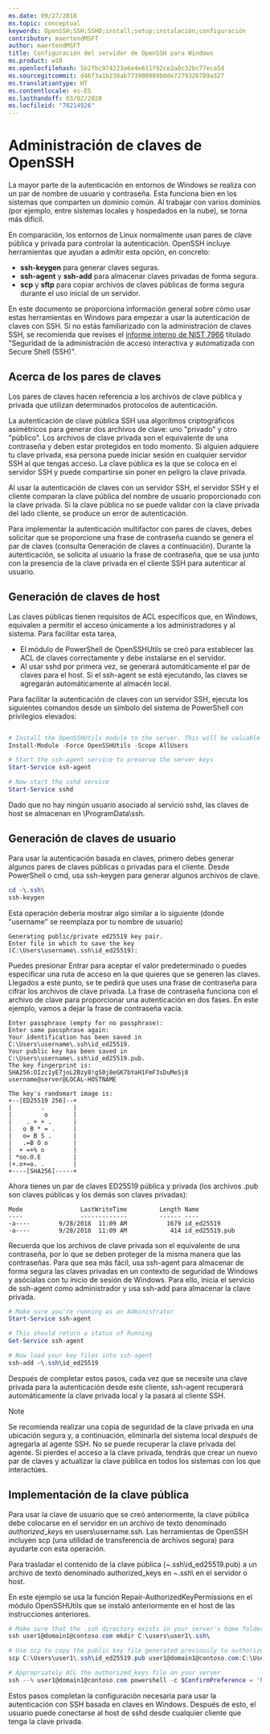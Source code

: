 ```yaml
---
ms.date: 09/27/2018
ms.topic: conceptual
keywords: OpenSSH;SSH;SSHD;install;setup;instalación;configuración
contributor: maertendMSFT
author: maertendMSFT
title: Configuración del servidor de OpenSSH para Windows
ms.product: w10
ms.openlocfilehash: 5b2fbc974223a6e4e611f92ce2a0c32bc77eca5d
ms.sourcegitcommit: d46f3a1b238ab773900089b0de7279326789a327
ms.translationtype: HT
ms.contentlocale: es-ES
ms.lasthandoff: 03/02/2020
ms.locfileid: "78214926"
---
```

# <a name="openssh-key-management"></a>Administración de claves de OpenSSH

La mayor parte de la autenticación en entornos de Windows se realiza con un par de nombre de usuario y contraseña.
Esta funciona bien en los sistemas que comparten un dominio común. Al trabajar con varios dominios (por ejemplo, entre sistemas locales y hospedados en la nube), se torna más difícil.

En comparación, los entornos de Linux normalmente usan pares de clave pública y privada para controlar la autenticación.
OpenSSH incluye herramientas que ayudan a admitir esta opción, en concreto:

* __ssh-keygen__ para generar claves seguras.
* __ssh-agent__ y __ssh-add__ para almacenar claves privadas de forma segura.
* __scp__ y __sftp__ para copiar archivos de claves públicas de forma segura durante el uso inicial de un servidor.

En este documento se proporciona información general sobre cómo usar estas herramientas en Windows para empezar a usar la autenticación de claves con SSH. Si no estás familiarizado con la administración de claves SSH, se recomienda que revises el [informe interno de NIST 7966](http://nvlpubs.nist.gov/nistpubs/ir/2015/NIST.IR.7966.pdf) titulado "Seguridad de la administración de acceso interactiva y automatizada con Secure Shell (SSH)".

## <a name="about-key-pairs"></a>Acerca de los pares de claves

Los pares de claves hacen referencia a los archivos de clave pública y privada que utilizan determinados protocolos de autenticación. 

La autenticación de clave pública SSH usa algoritmos criptográficos asimétricos para generar dos archivos de clave: uno "privado" y otro "público". Los archivos de clave privada son el equivalente de una contraseña y deben estar protegidos en todo momento. Si alguien adquiere tu clave privada, esa persona puede iniciar sesión en cualquier servidor SSH al que tengas acceso. La clave pública es la que se coloca en el servidor SSH y puede compartirse sin poner en peligro la clave privada.

Al usar la autenticación de claves con un servidor SSH, el servidor SSH y el cliente comparan la clave pública del nombre de usuario proporcionado con la clave privada. Si la clave pública no se puede validar con la clave privada del lado cliente, se produce un error de autenticación. 

Para implementar la autenticación multifactor con pares de claves, debes solicitar que se proporcione una frase de contraseña cuando se genera el par de claves (consulta Generación de claves a continuación). Durante la autenticación, se solicita al usuario la frase de contraseña, que se usa junto con la presencia de la clave privada en el cliente SSH para autenticar al usuario. 

## <a name="host-key-generation"></a>Generación de claves de host

Las claves públicas tienen requisitos de ACL específicos que, en Windows, equivalen a permitir el acceso únicamente a los administradores y al sistema. Para facilitar esta tarea, 

* El módulo de PowerShell de OpenSSHUtils se creó para establecer las ACL de claves correctamente y debe instalarse en el servidor.
* Al usar sshd por primera vez, se generará automáticamente el par de claves para el host. Si el ssh-agent se está ejecutando, las claves se agregarán automáticamente al almacén local. 

Para facilitar la autenticación de claves con un servidor SSH, ejecuta los siguientes comandos desde un símbolo del sistema de PowerShell con privilegios elevados:

```powershell

# Install the OpenSSHUtils module to the server. This will be valuable when deploying user keys.
Install-Module -Force OpenSSHUtils -Scope AllUsers

# Start the ssh-agent service to preserve the server keys
Start-Service ssh-agent

# Now start the sshd service
Start-Service sshd
```

Dado que no hay ningún usuario asociado al servicio sshd, las claves de host se almacenan en \ProgramData\ssh.


## <a name="user-key-generation"></a>Generación de claves de usuario

Para usar la autenticación basada en claves, primero debes generar algunos pares de claves públicas o privadas para el cliente. Desde PowerShell o cmd, usa ssh-keygen para generar algunos archivos de clave.

```powershell
cd ~\.ssh\
ssh-keygen
```

Esta operación debería mostrar algo similar a lo siguiente (donde "username" se reemplaza por tu nombre de usuario)

```
Generating public/private ed25519 key pair.
Enter file in which to save the key (C:\Users\username\.ssh\id_ed25519):
```

Puedes presionar Entrar para aceptar el valor predeterminado o puedes especificar una ruta de acceso en la que quieres que se generen las claves. Llegados a este punto, se te pedirá que uses una frase de contraseña para cifrar los archivos de clave privada.
La frase de contraseña funciona con el archivo de clave para proporcionar una autenticación en dos fases. En este ejemplo, vamos a dejar la frase de contraseña vacía. 

```
Enter passphrase (empty for no passphrase): 
Enter same passphrase again: 
Your identification has been saved in C:\Users\username\.ssh\id_ed25519.
Your public key has been saved in C:\Users\username\.ssh\id_ed25519.pub.
The key fingerprint is: 
SHA256:OIzc1yE7joL2Bzy8!gS0j8eGK7bYaH1FmF3sDuMeSj8 username@server@LOCAL-HOSTNAME

The key's randomart image is:
+--[ED25519 256]--+
|        .        |
|         o       |
|    . + + .      |
|   o B * = .     |
|   o= B S .      |
|   .=B O o       |
|  + =+% o        |
| *oo.O.E         |
|+.o+=o. .        |
+----[SHA256]-----+
```

Ahora tienes un par de claves ED25519 pública y privada (los archivos .pub son claves públicas y los demás son claves privadas):

```
Mode                LastWriteTime         Length Name
----                -------------         ------ ----
-a----        9/28/2018  11:09 AM           1679 id_ed25519
-a----        9/28/2018  11:09 AM            414 id_ed25519.pub
```

Recuerda que los archivos de clave privada son el equivalente de una contraseña, por lo que se deben proteger de la misma manera que las contraseñas.
Para que sea más fácil, usa ssh-agent para almacenar de forma segura las claves privadas en un contexto de seguridad de Windows y asócialas con tu inicio de sesión de Windows. Para ello, inicia el servicio de ssh-agent como administrador y usa ssh-add para almacenar la clave privada. 

```powershell
# Make sure you're running as an Administrator
Start-Service ssh-agent

# This should return a status of Running
Get-Service ssh-agent

# Now load your key files into ssh-agent
ssh-add ~\.ssh\id_ed25519

```

Después de completar estos pasos, cada vez que se necesite una clave privada para la autenticación desde este cliente, ssh-agent recuperará automáticamente la clave privada local y la pasará al cliente SSH.

> [!NOTE]
> Se recomienda realizar una copia de seguridad de la clave privada en una ubicación segura y, a continuación, eliminarla del sistema local *después* de agregarla al agente SSH.
> No se puede recuperar la clave privada del agente.
> Si pierdes el acceso a la clave privada, tendrás que crear un nuevo par de claves y actualizar la clave pública en todos los sistemas con los que interactúes.

## <a name="deploying-the-public-key"></a>Implementación de la clave pública

Para usar la clave de usuario que se creó anteriormente, la clave pública debe colocarse en el servidor en un archivo de texto denominado *authorized_keys* en users\username\.ssh\. Las herramientas de OpenSSH incluyen scp (una utilidad de transferencia de archivos segura) para ayudarte con esta operación.

Para trasladar el contenido de la clave pública (~\.ssh\id_ed25519.pub) a un archivo de texto denominado authorized_keys en ~\.ssh\ en el servidor o host.

En este ejemplo se usa la función Repair-AuthorizedKeyPermissions en el módulo OpenSSHUtils que se instaló anteriormente en el host de las instrucciones anteriores.

```powershell
# Make sure that the .ssh directory exists in your server's home folder
ssh user1@domain1@contoso.com mkdir C:\users\user1\.ssh\

# Use scp to copy the public key file generated previously to authorized_keys on your server
scp C:\Users\user1\.ssh\id_ed25519.pub user1@domain1@contoso.com:C:\Users\user1\.ssh\authorized_keys

# Appropriately ACL the authorized_keys file on your server  
ssh --% user1@domain1@contoso.com powershell -c $ConfirmPreference = 'None'; Repair-AuthorizedKeyPermission C:\Users\user1\.ssh\authorized_keys
```

Estos pasos completan la configuración necesaria para usar la autenticación con SSH basada en claves en Windows.
Después de esto, el usuario puede conectarse al host de sshd desde cualquier cliente que tenga la clave privada.

